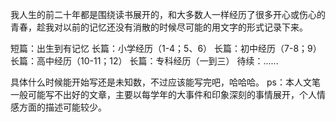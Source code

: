 我人生的前二十年都是围绕读书展开的，和大多数人一样经历了很多开心或伤心的青春，趁我对以前的记忆还没有消散的时候尽可能的用文字的形式记录下来。

短篇：出生到有记忆
长篇：小学经历（1-4；5、6）
长篇：初中经历（7-8；9）
长篇：高中经历（10-11；12）
长篇：专科经历（一到三）
待续：......

具体什么时候能开始写还是未知数，不过应该能写完吧，哈哈哈。
ps：本人文笔一般可能写不出好的文章，主要以每学年的大事件和印象深刻的事情展开，个人情感方面的描述可能较少。